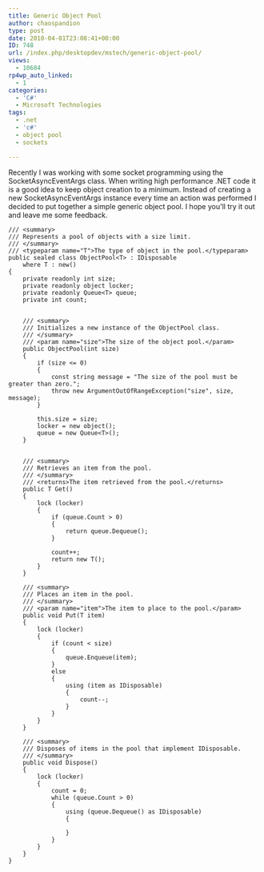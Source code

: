 ```yaml
---
title: Generic Object Pool
author: chaospandion
type: post
date: 2010-04-01T23:08:41+00:00
ID: 748
url: /index.php/desktopdev/mstech/generic-object-pool/
views:
  - 10684
rp4wp_auto_linked:
  - 1
categories:
  - 'C#'
  - Microsoft Technologies
tags:
  - .net
  - 'c#'
  - object pool
  - sockets

---
```

Recently I was working with some socket programming using the SocketAsyncEventArgs class. When writing high performance .NET code it is a good idea to keep object creation to a minimum. Instead of creating a new SocketAsyncEventArgs instance every time an action was performed I decided to put together a simple generic object pool. I hope you'll try it out and leave me some feedback. 

```CSharp
/// <summary>
/// Represents a pool of objects with a size limit.
/// </summary>
/// <typeparam name="T">The type of object in the pool.</typeparam>
public sealed class ObjectPool<T> : IDisposable
	where T : new()
{
	private readonly int size;
	private readonly object locker;
	private readonly Queue<T> queue;
	private int count;


	/// <summary>
	/// Initializes a new instance of the ObjectPool class.
	/// </summary>
	/// <param name="size">The size of the object pool.</param>
	public ObjectPool(int size)
	{
        if (size <= 0)
        {
            const string message = "The size of the pool must be greater than zero.";
            throw new ArgumentOutOfRangeException("size", size, message);
        }

		this.size = size;
		locker = new object();
		queue = new Queue<T>();
	}


	/// <summary>
	/// Retrieves an item from the pool. 
	/// </summary>
	/// <returns>The item retrieved from the pool.</returns>
	public T Get()
	{
		lock (locker)
		{
			if (queue.Count > 0)
			{
				return queue.Dequeue();
			}

			count++;
			return new T();
		}
	}

	/// <summary>
	/// Places an item in the pool.
	/// </summary>
	/// <param name="item">The item to place to the pool.</param>
	public void Put(T item)
	{
		lock (locker)
		{
			if (count < size)
			{
				queue.Enqueue(item);
			}
			else
			{
				using (item as IDisposable)
				{
					count--;
				}
			}
		}
	}

	/// <summary>
	/// Disposes of items in the pool that implement IDisposable.
	/// </summary>
	public void Dispose()
	{
		lock (locker)
		{
            count = 0;
			while (queue.Count > 0)
			{
				using (queue.Dequeue() as IDisposable)
				{

				}
			}
		}
	}
}
```
